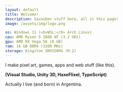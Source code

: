 ```yaml
---
layout: default
title: Welcome!
description: SavanDev stuff here, all in this page!
image: /assets/img/logo.png

os: Windows 11 (<b>WSL:</b> Arch Linux)
cpu: AMD Ryzen 5 1600 AF (3.2 GHz)
gpu: AMD RX Vega 56 (8 GB)
ram: 16 GB DDR4 (3200 MHz)
storage: Kingston SNVS500G (M.2)
---
```

I make pixel art, games, apps and web stuff (like this).

**(Visual Studio, Unity 3D, HaxeFlixel, TypeScript)**

Actually I live (and born) in Argentina.